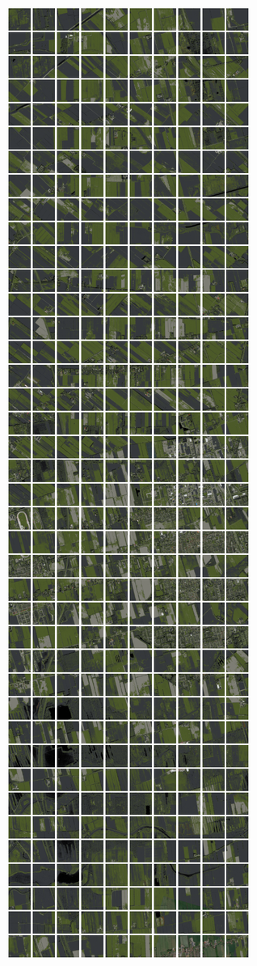 <html>
<div>
<img src="https://github.com/HakkaTjakka/NL_TILE_MAP/blob/main/18/637/-1061/r.6370.-10610.png" height="44" width="44">
<img src="https://github.com/HakkaTjakka/NL_TILE_MAP/blob/main/18/637/-1061/r.6371.-10610.png" height="44" width="44">
<img src="https://github.com/HakkaTjakka/NL_TILE_MAP/blob/main/18/637/-1061/r.6372.-10610.png" height="44" width="44">
<img src="https://github.com/HakkaTjakka/NL_TILE_MAP/blob/main/18/637/-1061/r.6373.-10610.png" height="44" width="44">
<img src="https://github.com/HakkaTjakka/NL_TILE_MAP/blob/main/18/637/-1061/r.6374.-10610.png" height="44" width="44">
<img src="https://github.com/HakkaTjakka/NL_TILE_MAP/blob/main/18/637/-1061/r.6375.-10610.png" height="44" width="44">
<img src="https://github.com/HakkaTjakka/NL_TILE_MAP/blob/main/18/637/-1061/r.6376.-10610.png" height="44" width="44">
<img src="https://github.com/HakkaTjakka/NL_TILE_MAP/blob/main/18/637/-1061/r.6377.-10610.png" height="44" width="44">
<img src="https://github.com/HakkaTjakka/NL_TILE_MAP/blob/main/18/637/-1061/r.6378.-10610.png" height="44" width="44">
<img src="https://github.com/HakkaTjakka/NL_TILE_MAP/blob/main/18/637/-1061/r.6379.-10610.png" height="44" width="44">
<img src="https://github.com/HakkaTjakka/NL_TILE_MAP/blob/main/18/638/-1061/r.6380.-10610.png" height="44" width="44">
<img src="https://github.com/HakkaTjakka/NL_TILE_MAP/blob/main/18/638/-1061/r.6381.-10610.png" height="44" width="44">
<img src="https://github.com/HakkaTjakka/NL_TILE_MAP/blob/main/18/638/-1061/r.6382.-10610.png" height="44" width="44">
<img src="https://github.com/HakkaTjakka/NL_TILE_MAP/blob/main/18/638/-1061/r.6383.-10610.png" height="44" width="44">
<img src="https://github.com/HakkaTjakka/NL_TILE_MAP/blob/main/18/638/-1061/r.6384.-10610.png" height="44" width="44">
<img src="https://github.com/HakkaTjakka/NL_TILE_MAP/blob/main/18/638/-1061/r.6385.-10610.png" height="44" width="44">
<img src="https://github.com/HakkaTjakka/NL_TILE_MAP/blob/main/18/638/-1061/r.6386.-10610.png" height="44" width="44">
<img src="https://github.com/HakkaTjakka/NL_TILE_MAP/blob/main/18/638/-1061/r.6387.-10610.png" height="44" width="44">
<img src="https://github.com/HakkaTjakka/NL_TILE_MAP/blob/main/18/638/-1061/r.6388.-10610.png" height="44" width="44">
<img src="https://github.com/HakkaTjakka/NL_TILE_MAP/blob/main/18/638/-1061/r.6389.-10610.png" height="44" width="44">
<br>
<img src="https://github.com/HakkaTjakka/NL_TILE_MAP/blob/main/18/637/-1061/r.6370.-10609.png" height="44" width="44">
<img src="https://github.com/HakkaTjakka/NL_TILE_MAP/blob/main/18/637/-1061/r.6371.-10609.png" height="44" width="44">
<img src="https://github.com/HakkaTjakka/NL_TILE_MAP/blob/main/18/637/-1061/r.6372.-10609.png" height="44" width="44">
<img src="https://github.com/HakkaTjakka/NL_TILE_MAP/blob/main/18/637/-1061/r.6373.-10609.png" height="44" width="44">
<img src="https://github.com/HakkaTjakka/NL_TILE_MAP/blob/main/18/637/-1061/r.6374.-10609.png" height="44" width="44">
<img src="https://github.com/HakkaTjakka/NL_TILE_MAP/blob/main/18/637/-1061/r.6375.-10609.png" height="44" width="44">
<img src="https://github.com/HakkaTjakka/NL_TILE_MAP/blob/main/18/637/-1061/r.6376.-10609.png" height="44" width="44">
<img src="https://github.com/HakkaTjakka/NL_TILE_MAP/blob/main/18/637/-1061/r.6377.-10609.png" height="44" width="44">
<img src="https://github.com/HakkaTjakka/NL_TILE_MAP/blob/main/18/637/-1061/r.6378.-10609.png" height="44" width="44">
<img src="https://github.com/HakkaTjakka/NL_TILE_MAP/blob/main/18/637/-1061/r.6379.-10609.png" height="44" width="44">
<img src="https://github.com/HakkaTjakka/NL_TILE_MAP/blob/main/18/638/-1061/r.6380.-10609.png" height="44" width="44">
<img src="https://github.com/HakkaTjakka/NL_TILE_MAP/blob/main/18/638/-1061/r.6381.-10609.png" height="44" width="44">
<img src="https://github.com/HakkaTjakka/NL_TILE_MAP/blob/main/18/638/-1061/r.6382.-10609.png" height="44" width="44">
<img src="https://github.com/HakkaTjakka/NL_TILE_MAP/blob/main/18/638/-1061/r.6383.-10609.png" height="44" width="44">
<img src="https://github.com/HakkaTjakka/NL_TILE_MAP/blob/main/18/638/-1061/r.6384.-10609.png" height="44" width="44">
<img src="https://github.com/HakkaTjakka/NL_TILE_MAP/blob/main/18/638/-1061/r.6385.-10609.png" height="44" width="44">
<img src="https://github.com/HakkaTjakka/NL_TILE_MAP/blob/main/18/638/-1061/r.6386.-10609.png" height="44" width="44">
<img src="https://github.com/HakkaTjakka/NL_TILE_MAP/blob/main/18/638/-1061/r.6387.-10609.png" height="44" width="44">
<img src="https://github.com/HakkaTjakka/NL_TILE_MAP/blob/main/18/638/-1061/r.6388.-10609.png" height="44" width="44">
<img src="https://github.com/HakkaTjakka/NL_TILE_MAP/blob/main/18/638/-1061/r.6389.-10609.png" height="44" width="44">
<br>
<img src="https://github.com/HakkaTjakka/NL_TILE_MAP/blob/main/18/637/-1061/r.6370.-10608.png" height="44" width="44">
<img src="https://github.com/HakkaTjakka/NL_TILE_MAP/blob/main/18/637/-1061/r.6371.-10608.png" height="44" width="44">
<img src="https://github.com/HakkaTjakka/NL_TILE_MAP/blob/main/18/637/-1061/r.6372.-10608.png" height="44" width="44">
<img src="https://github.com/HakkaTjakka/NL_TILE_MAP/blob/main/18/637/-1061/r.6373.-10608.png" height="44" width="44">
<img src="https://github.com/HakkaTjakka/NL_TILE_MAP/blob/main/18/637/-1061/r.6374.-10608.png" height="44" width="44">
<img src="https://github.com/HakkaTjakka/NL_TILE_MAP/blob/main/18/637/-1061/r.6375.-10608.png" height="44" width="44">
<img src="https://github.com/HakkaTjakka/NL_TILE_MAP/blob/main/18/637/-1061/r.6376.-10608.png" height="44" width="44">
<img src="https://github.com/HakkaTjakka/NL_TILE_MAP/blob/main/18/637/-1061/r.6377.-10608.png" height="44" width="44">
<img src="https://github.com/HakkaTjakka/NL_TILE_MAP/blob/main/18/637/-1061/r.6378.-10608.png" height="44" width="44">
<img src="https://github.com/HakkaTjakka/NL_TILE_MAP/blob/main/18/637/-1061/r.6379.-10608.png" height="44" width="44">
<img src="https://github.com/HakkaTjakka/NL_TILE_MAP/blob/main/18/638/-1061/r.6380.-10608.png" height="44" width="44">
<img src="https://github.com/HakkaTjakka/NL_TILE_MAP/blob/main/18/638/-1061/r.6381.-10608.png" height="44" width="44">
<img src="https://github.com/HakkaTjakka/NL_TILE_MAP/blob/main/18/638/-1061/r.6382.-10608.png" height="44" width="44">
<img src="https://github.com/HakkaTjakka/NL_TILE_MAP/blob/main/18/638/-1061/r.6383.-10608.png" height="44" width="44">
<img src="https://github.com/HakkaTjakka/NL_TILE_MAP/blob/main/18/638/-1061/r.6384.-10608.png" height="44" width="44">
<img src="https://github.com/HakkaTjakka/NL_TILE_MAP/blob/main/18/638/-1061/r.6385.-10608.png" height="44" width="44">
<img src="https://github.com/HakkaTjakka/NL_TILE_MAP/blob/main/18/638/-1061/r.6386.-10608.png" height="44" width="44">
<img src="https://github.com/HakkaTjakka/NL_TILE_MAP/blob/main/18/638/-1061/r.6387.-10608.png" height="44" width="44">
<img src="https://github.com/HakkaTjakka/NL_TILE_MAP/blob/main/18/638/-1061/r.6388.-10608.png" height="44" width="44">
<img src="https://github.com/HakkaTjakka/NL_TILE_MAP/blob/main/18/638/-1061/r.6389.-10608.png" height="44" width="44">
<br>
<img src="https://github.com/HakkaTjakka/NL_TILE_MAP/blob/main/18/637/-1061/r.6370.-10607.png" height="44" width="44">
<img src="https://github.com/HakkaTjakka/NL_TILE_MAP/blob/main/18/637/-1061/r.6371.-10607.png" height="44" width="44">
<img src="https://github.com/HakkaTjakka/NL_TILE_MAP/blob/main/18/637/-1061/r.6372.-10607.png" height="44" width="44">
<img src="https://github.com/HakkaTjakka/NL_TILE_MAP/blob/main/18/637/-1061/r.6373.-10607.png" height="44" width="44">
<img src="https://github.com/HakkaTjakka/NL_TILE_MAP/blob/main/18/637/-1061/r.6374.-10607.png" height="44" width="44">
<img src="https://github.com/HakkaTjakka/NL_TILE_MAP/blob/main/18/637/-1061/r.6375.-10607.png" height="44" width="44">
<img src="https://github.com/HakkaTjakka/NL_TILE_MAP/blob/main/18/637/-1061/r.6376.-10607.png" height="44" width="44">
<img src="https://github.com/HakkaTjakka/NL_TILE_MAP/blob/main/18/637/-1061/r.6377.-10607.png" height="44" width="44">
<img src="https://github.com/HakkaTjakka/NL_TILE_MAP/blob/main/18/637/-1061/r.6378.-10607.png" height="44" width="44">
<img src="https://github.com/HakkaTjakka/NL_TILE_MAP/blob/main/18/637/-1061/r.6379.-10607.png" height="44" width="44">
<img src="https://github.com/HakkaTjakka/NL_TILE_MAP/blob/main/18/638/-1061/r.6380.-10607.png" height="44" width="44">
<img src="https://github.com/HakkaTjakka/NL_TILE_MAP/blob/main/18/638/-1061/r.6381.-10607.png" height="44" width="44">
<img src="https://github.com/HakkaTjakka/NL_TILE_MAP/blob/main/18/638/-1061/r.6382.-10607.png" height="44" width="44">
<img src="https://github.com/HakkaTjakka/NL_TILE_MAP/blob/main/18/638/-1061/r.6383.-10607.png" height="44" width="44">
<img src="https://github.com/HakkaTjakka/NL_TILE_MAP/blob/main/18/638/-1061/r.6384.-10607.png" height="44" width="44">
<img src="https://github.com/HakkaTjakka/NL_TILE_MAP/blob/main/18/638/-1061/r.6385.-10607.png" height="44" width="44">
<img src="https://github.com/HakkaTjakka/NL_TILE_MAP/blob/main/18/638/-1061/r.6386.-10607.png" height="44" width="44">
<img src="https://github.com/HakkaTjakka/NL_TILE_MAP/blob/main/18/638/-1061/r.6387.-10607.png" height="44" width="44">
<img src="https://github.com/HakkaTjakka/NL_TILE_MAP/blob/main/18/638/-1061/r.6388.-10607.png" height="44" width="44">
<img src="https://github.com/HakkaTjakka/NL_TILE_MAP/blob/main/18/638/-1061/r.6389.-10607.png" height="44" width="44">
<br>
<img src="https://github.com/HakkaTjakka/NL_TILE_MAP/blob/main/18/637/-1061/r.6370.-10606.png" height="44" width="44">
<img src="https://github.com/HakkaTjakka/NL_TILE_MAP/blob/main/18/637/-1061/r.6371.-10606.png" height="44" width="44">
<img src="https://github.com/HakkaTjakka/NL_TILE_MAP/blob/main/18/637/-1061/r.6372.-10606.png" height="44" width="44">
<img src="https://github.com/HakkaTjakka/NL_TILE_MAP/blob/main/18/637/-1061/r.6373.-10606.png" height="44" width="44">
<img src="https://github.com/HakkaTjakka/NL_TILE_MAP/blob/main/18/637/-1061/r.6374.-10606.png" height="44" width="44">
<img src="https://github.com/HakkaTjakka/NL_TILE_MAP/blob/main/18/637/-1061/r.6375.-10606.png" height="44" width="44">
<img src="https://github.com/HakkaTjakka/NL_TILE_MAP/blob/main/18/637/-1061/r.6376.-10606.png" height="44" width="44">
<img src="https://github.com/HakkaTjakka/NL_TILE_MAP/blob/main/18/637/-1061/r.6377.-10606.png" height="44" width="44">
<img src="https://github.com/HakkaTjakka/NL_TILE_MAP/blob/main/18/637/-1061/r.6378.-10606.png" height="44" width="44">
<img src="https://github.com/HakkaTjakka/NL_TILE_MAP/blob/main/18/637/-1061/r.6379.-10606.png" height="44" width="44">
<img src="https://github.com/HakkaTjakka/NL_TILE_MAP/blob/main/18/638/-1061/r.6380.-10606.png" height="44" width="44">
<img src="https://github.com/HakkaTjakka/NL_TILE_MAP/blob/main/18/638/-1061/r.6381.-10606.png" height="44" width="44">
<img src="https://github.com/HakkaTjakka/NL_TILE_MAP/blob/main/18/638/-1061/r.6382.-10606.png" height="44" width="44">
<img src="https://github.com/HakkaTjakka/NL_TILE_MAP/blob/main/18/638/-1061/r.6383.-10606.png" height="44" width="44">
<img src="https://github.com/HakkaTjakka/NL_TILE_MAP/blob/main/18/638/-1061/r.6384.-10606.png" height="44" width="44">
<img src="https://github.com/HakkaTjakka/NL_TILE_MAP/blob/main/18/638/-1061/r.6385.-10606.png" height="44" width="44">
<img src="https://github.com/HakkaTjakka/NL_TILE_MAP/blob/main/18/638/-1061/r.6386.-10606.png" height="44" width="44">
<img src="https://github.com/HakkaTjakka/NL_TILE_MAP/blob/main/18/638/-1061/r.6387.-10606.png" height="44" width="44">
<img src="https://github.com/HakkaTjakka/NL_TILE_MAP/blob/main/18/638/-1061/r.6388.-10606.png" height="44" width="44">
<img src="https://github.com/HakkaTjakka/NL_TILE_MAP/blob/main/18/638/-1061/r.6389.-10606.png" height="44" width="44">
<br>
<img src="https://github.com/HakkaTjakka/NL_TILE_MAP/blob/main/18/637/-1061/r.6370.-10605.png" height="44" width="44">
<img src="https://github.com/HakkaTjakka/NL_TILE_MAP/blob/main/18/637/-1061/r.6371.-10605.png" height="44" width="44">
<img src="https://github.com/HakkaTjakka/NL_TILE_MAP/blob/main/18/637/-1061/r.6372.-10605.png" height="44" width="44">
<img src="https://github.com/HakkaTjakka/NL_TILE_MAP/blob/main/18/637/-1061/r.6373.-10605.png" height="44" width="44">
<img src="https://github.com/HakkaTjakka/NL_TILE_MAP/blob/main/18/637/-1061/r.6374.-10605.png" height="44" width="44">
<img src="https://github.com/HakkaTjakka/NL_TILE_MAP/blob/main/18/637/-1061/r.6375.-10605.png" height="44" width="44">
<img src="https://github.com/HakkaTjakka/NL_TILE_MAP/blob/main/18/637/-1061/r.6376.-10605.png" height="44" width="44">
<img src="https://github.com/HakkaTjakka/NL_TILE_MAP/blob/main/18/637/-1061/r.6377.-10605.png" height="44" width="44">
<img src="https://github.com/HakkaTjakka/NL_TILE_MAP/blob/main/18/637/-1061/r.6378.-10605.png" height="44" width="44">
<img src="https://github.com/HakkaTjakka/NL_TILE_MAP/blob/main/18/637/-1061/r.6379.-10605.png" height="44" width="44">
<img src="https://github.com/HakkaTjakka/NL_TILE_MAP/blob/main/18/638/-1061/r.6380.-10605.png" height="44" width="44">
<img src="https://github.com/HakkaTjakka/NL_TILE_MAP/blob/main/18/638/-1061/r.6381.-10605.png" height="44" width="44">
<img src="https://github.com/HakkaTjakka/NL_TILE_MAP/blob/main/18/638/-1061/r.6382.-10605.png" height="44" width="44">
<img src="https://github.com/HakkaTjakka/NL_TILE_MAP/blob/main/18/638/-1061/r.6383.-10605.png" height="44" width="44">
<img src="https://github.com/HakkaTjakka/NL_TILE_MAP/blob/main/18/638/-1061/r.6384.-10605.png" height="44" width="44">
<img src="https://github.com/HakkaTjakka/NL_TILE_MAP/blob/main/18/638/-1061/r.6385.-10605.png" height="44" width="44">
<img src="https://github.com/HakkaTjakka/NL_TILE_MAP/blob/main/18/638/-1061/r.6386.-10605.png" height="44" width="44">
<img src="https://github.com/HakkaTjakka/NL_TILE_MAP/blob/main/18/638/-1061/r.6387.-10605.png" height="44" width="44">
<img src="https://github.com/HakkaTjakka/NL_TILE_MAP/blob/main/18/638/-1061/r.6388.-10605.png" height="44" width="44">
<img src="https://github.com/HakkaTjakka/NL_TILE_MAP/blob/main/18/638/-1061/r.6389.-10605.png" height="44" width="44">
<br>
<img src="https://github.com/HakkaTjakka/NL_TILE_MAP/blob/main/18/637/-1061/r.6370.-10604.png" height="44" width="44">
<img src="https://github.com/HakkaTjakka/NL_TILE_MAP/blob/main/18/637/-1061/r.6371.-10604.png" height="44" width="44">
<img src="https://github.com/HakkaTjakka/NL_TILE_MAP/blob/main/18/637/-1061/r.6372.-10604.png" height="44" width="44">
<img src="https://github.com/HakkaTjakka/NL_TILE_MAP/blob/main/18/637/-1061/r.6373.-10604.png" height="44" width="44">
<img src="https://github.com/HakkaTjakka/NL_TILE_MAP/blob/main/18/637/-1061/r.6374.-10604.png" height="44" width="44">
<img src="https://github.com/HakkaTjakka/NL_TILE_MAP/blob/main/18/637/-1061/r.6375.-10604.png" height="44" width="44">
<img src="https://github.com/HakkaTjakka/NL_TILE_MAP/blob/main/18/637/-1061/r.6376.-10604.png" height="44" width="44">
<img src="https://github.com/HakkaTjakka/NL_TILE_MAP/blob/main/18/637/-1061/r.6377.-10604.png" height="44" width="44">
<img src="https://github.com/HakkaTjakka/NL_TILE_MAP/blob/main/18/637/-1061/r.6378.-10604.png" height="44" width="44">
<img src="https://github.com/HakkaTjakka/NL_TILE_MAP/blob/main/18/637/-1061/r.6379.-10604.png" height="44" width="44">
<img src="https://github.com/HakkaTjakka/NL_TILE_MAP/blob/main/18/638/-1061/r.6380.-10604.png" height="44" width="44">
<img src="https://github.com/HakkaTjakka/NL_TILE_MAP/blob/main/18/638/-1061/r.6381.-10604.png" height="44" width="44">
<img src="https://github.com/HakkaTjakka/NL_TILE_MAP/blob/main/18/638/-1061/r.6382.-10604.png" height="44" width="44">
<img src="https://github.com/HakkaTjakka/NL_TILE_MAP/blob/main/18/638/-1061/r.6383.-10604.png" height="44" width="44">
<img src="https://github.com/HakkaTjakka/NL_TILE_MAP/blob/main/18/638/-1061/r.6384.-10604.png" height="44" width="44">
<img src="https://github.com/HakkaTjakka/NL_TILE_MAP/blob/main/18/638/-1061/r.6385.-10604.png" height="44" width="44">
<img src="https://github.com/HakkaTjakka/NL_TILE_MAP/blob/main/18/638/-1061/r.6386.-10604.png" height="44" width="44">
<img src="https://github.com/HakkaTjakka/NL_TILE_MAP/blob/main/18/638/-1061/r.6387.-10604.png" height="44" width="44">
<img src="https://github.com/HakkaTjakka/NL_TILE_MAP/blob/main/18/638/-1061/r.6388.-10604.png" height="44" width="44">
<img src="https://github.com/HakkaTjakka/NL_TILE_MAP/blob/main/18/638/-1061/r.6389.-10604.png" height="44" width="44">
<br>
<img src="https://github.com/HakkaTjakka/NL_TILE_MAP/blob/main/18/637/-1061/r.6370.-10603.png" height="44" width="44">
<img src="https://github.com/HakkaTjakka/NL_TILE_MAP/blob/main/18/637/-1061/r.6371.-10603.png" height="44" width="44">
<img src="https://github.com/HakkaTjakka/NL_TILE_MAP/blob/main/18/637/-1061/r.6372.-10603.png" height="44" width="44">
<img src="https://github.com/HakkaTjakka/NL_TILE_MAP/blob/main/18/637/-1061/r.6373.-10603.png" height="44" width="44">
<img src="https://github.com/HakkaTjakka/NL_TILE_MAP/blob/main/18/637/-1061/r.6374.-10603.png" height="44" width="44">
<img src="https://github.com/HakkaTjakka/NL_TILE_MAP/blob/main/18/637/-1061/r.6375.-10603.png" height="44" width="44">
<img src="https://github.com/HakkaTjakka/NL_TILE_MAP/blob/main/18/637/-1061/r.6376.-10603.png" height="44" width="44">
<img src="https://github.com/HakkaTjakka/NL_TILE_MAP/blob/main/18/637/-1061/r.6377.-10603.png" height="44" width="44">
<img src="https://github.com/HakkaTjakka/NL_TILE_MAP/blob/main/18/637/-1061/r.6378.-10603.png" height="44" width="44">
<img src="https://github.com/HakkaTjakka/NL_TILE_MAP/blob/main/18/637/-1061/r.6379.-10603.png" height="44" width="44">
<img src="https://github.com/HakkaTjakka/NL_TILE_MAP/blob/main/18/638/-1061/r.6380.-10603.png" height="44" width="44">
<img src="https://github.com/HakkaTjakka/NL_TILE_MAP/blob/main/18/638/-1061/r.6381.-10603.png" height="44" width="44">
<img src="https://github.com/HakkaTjakka/NL_TILE_MAP/blob/main/18/638/-1061/r.6382.-10603.png" height="44" width="44">
<img src="https://github.com/HakkaTjakka/NL_TILE_MAP/blob/main/18/638/-1061/r.6383.-10603.png" height="44" width="44">
<img src="https://github.com/HakkaTjakka/NL_TILE_MAP/blob/main/18/638/-1061/r.6384.-10603.png" height="44" width="44">
<img src="https://github.com/HakkaTjakka/NL_TILE_MAP/blob/main/18/638/-1061/r.6385.-10603.png" height="44" width="44">
<img src="https://github.com/HakkaTjakka/NL_TILE_MAP/blob/main/18/638/-1061/r.6386.-10603.png" height="44" width="44">
<img src="https://github.com/HakkaTjakka/NL_TILE_MAP/blob/main/18/638/-1061/r.6387.-10603.png" height="44" width="44">
<img src="https://github.com/HakkaTjakka/NL_TILE_MAP/blob/main/18/638/-1061/r.6388.-10603.png" height="44" width="44">
<img src="https://github.com/HakkaTjakka/NL_TILE_MAP/blob/main/18/638/-1061/r.6389.-10603.png" height="44" width="44">
<br>
<img src="https://github.com/HakkaTjakka/NL_TILE_MAP/blob/main/18/637/-1061/r.6370.-10602.png" height="44" width="44">
<img src="https://github.com/HakkaTjakka/NL_TILE_MAP/blob/main/18/637/-1061/r.6371.-10602.png" height="44" width="44">
<img src="https://github.com/HakkaTjakka/NL_TILE_MAP/blob/main/18/637/-1061/r.6372.-10602.png" height="44" width="44">
<img src="https://github.com/HakkaTjakka/NL_TILE_MAP/blob/main/18/637/-1061/r.6373.-10602.png" height="44" width="44">
<img src="https://github.com/HakkaTjakka/NL_TILE_MAP/blob/main/18/637/-1061/r.6374.-10602.png" height="44" width="44">
<img src="https://github.com/HakkaTjakka/NL_TILE_MAP/blob/main/18/637/-1061/r.6375.-10602.png" height="44" width="44">
<img src="https://github.com/HakkaTjakka/NL_TILE_MAP/blob/main/18/637/-1061/r.6376.-10602.png" height="44" width="44">
<img src="https://github.com/HakkaTjakka/NL_TILE_MAP/blob/main/18/637/-1061/r.6377.-10602.png" height="44" width="44">
<img src="https://github.com/HakkaTjakka/NL_TILE_MAP/blob/main/18/637/-1061/r.6378.-10602.png" height="44" width="44">
<img src="https://github.com/HakkaTjakka/NL_TILE_MAP/blob/main/18/637/-1061/r.6379.-10602.png" height="44" width="44">
<img src="https://github.com/HakkaTjakka/NL_TILE_MAP/blob/main/18/638/-1061/r.6380.-10602.png" height="44" width="44">
<img src="https://github.com/HakkaTjakka/NL_TILE_MAP/blob/main/18/638/-1061/r.6381.-10602.png" height="44" width="44">
<img src="https://github.com/HakkaTjakka/NL_TILE_MAP/blob/main/18/638/-1061/r.6382.-10602.png" height="44" width="44">
<img src="https://github.com/HakkaTjakka/NL_TILE_MAP/blob/main/18/638/-1061/r.6383.-10602.png" height="44" width="44">
<img src="https://github.com/HakkaTjakka/NL_TILE_MAP/blob/main/18/638/-1061/r.6384.-10602.png" height="44" width="44">
<img src="https://github.com/HakkaTjakka/NL_TILE_MAP/blob/main/18/638/-1061/r.6385.-10602.png" height="44" width="44">
<img src="https://github.com/HakkaTjakka/NL_TILE_MAP/blob/main/18/638/-1061/r.6386.-10602.png" height="44" width="44">
<img src="https://github.com/HakkaTjakka/NL_TILE_MAP/blob/main/18/638/-1061/r.6387.-10602.png" height="44" width="44">
<img src="https://github.com/HakkaTjakka/NL_TILE_MAP/blob/main/18/638/-1061/r.6388.-10602.png" height="44" width="44">
<img src="https://github.com/HakkaTjakka/NL_TILE_MAP/blob/main/18/638/-1061/r.6389.-10602.png" height="44" width="44">
<br>
<img src="https://github.com/HakkaTjakka/NL_TILE_MAP/blob/main/18/637/-1061/r.6370.-10601.png" height="44" width="44">
<img src="https://github.com/HakkaTjakka/NL_TILE_MAP/blob/main/18/637/-1061/r.6371.-10601.png" height="44" width="44">
<img src="https://github.com/HakkaTjakka/NL_TILE_MAP/blob/main/18/637/-1061/r.6372.-10601.png" height="44" width="44">
<img src="https://github.com/HakkaTjakka/NL_TILE_MAP/blob/main/18/637/-1061/r.6373.-10601.png" height="44" width="44">
<img src="https://github.com/HakkaTjakka/NL_TILE_MAP/blob/main/18/637/-1061/r.6374.-10601.png" height="44" width="44">
<img src="https://github.com/HakkaTjakka/NL_TILE_MAP/blob/main/18/637/-1061/r.6375.-10601.png" height="44" width="44">
<img src="https://github.com/HakkaTjakka/NL_TILE_MAP/blob/main/18/637/-1061/r.6376.-10601.png" height="44" width="44">
<img src="https://github.com/HakkaTjakka/NL_TILE_MAP/blob/main/18/637/-1061/r.6377.-10601.png" height="44" width="44">
<img src="https://github.com/HakkaTjakka/NL_TILE_MAP/blob/main/18/637/-1061/r.6378.-10601.png" height="44" width="44">
<img src="https://github.com/HakkaTjakka/NL_TILE_MAP/blob/main/18/637/-1061/r.6379.-10601.png" height="44" width="44">
<img src="https://github.com/HakkaTjakka/NL_TILE_MAP/blob/main/18/638/-1061/r.6380.-10601.png" height="44" width="44">
<img src="https://github.com/HakkaTjakka/NL_TILE_MAP/blob/main/18/638/-1061/r.6381.-10601.png" height="44" width="44">
<img src="https://github.com/HakkaTjakka/NL_TILE_MAP/blob/main/18/638/-1061/r.6382.-10601.png" height="44" width="44">
<img src="https://github.com/HakkaTjakka/NL_TILE_MAP/blob/main/18/638/-1061/r.6383.-10601.png" height="44" width="44">
<img src="https://github.com/HakkaTjakka/NL_TILE_MAP/blob/main/18/638/-1061/r.6384.-10601.png" height="44" width="44">
<img src="https://github.com/HakkaTjakka/NL_TILE_MAP/blob/main/18/638/-1061/r.6385.-10601.png" height="44" width="44">
<img src="https://github.com/HakkaTjakka/NL_TILE_MAP/blob/main/18/638/-1061/r.6386.-10601.png" height="44" width="44">
<img src="https://github.com/HakkaTjakka/NL_TILE_MAP/blob/main/18/638/-1061/r.6387.-10601.png" height="44" width="44">
<img src="https://github.com/HakkaTjakka/NL_TILE_MAP/blob/main/18/638/-1061/r.6388.-10601.png" height="44" width="44">
<img src="https://github.com/HakkaTjakka/NL_TILE_MAP/blob/main/18/638/-1061/r.6389.-10601.png" height="44" width="44">
<br>
<img src="https://github.com/HakkaTjakka/NL_TILE_MAP/blob/main/18/637/-1060/r.6370.-10600.png" height="44" width="44">
<img src="https://github.com/HakkaTjakka/NL_TILE_MAP/blob/main/18/637/-1060/r.6371.-10600.png" height="44" width="44">
<img src="https://github.com/HakkaTjakka/NL_TILE_MAP/blob/main/18/637/-1060/r.6372.-10600.png" height="44" width="44">
<img src="https://github.com/HakkaTjakka/NL_TILE_MAP/blob/main/18/637/-1060/r.6373.-10600.png" height="44" width="44">
<img src="https://github.com/HakkaTjakka/NL_TILE_MAP/blob/main/18/637/-1060/r.6374.-10600.png" height="44" width="44">
<img src="https://github.com/HakkaTjakka/NL_TILE_MAP/blob/main/18/637/-1060/r.6375.-10600.png" height="44" width="44">
<img src="https://github.com/HakkaTjakka/NL_TILE_MAP/blob/main/18/637/-1060/r.6376.-10600.png" height="44" width="44">
<img src="https://github.com/HakkaTjakka/NL_TILE_MAP/blob/main/18/637/-1060/r.6377.-10600.png" height="44" width="44">
<img src="https://github.com/HakkaTjakka/NL_TILE_MAP/blob/main/18/637/-1060/r.6378.-10600.png" height="44" width="44">
<img src="https://github.com/HakkaTjakka/NL_TILE_MAP/blob/main/18/637/-1060/r.6379.-10600.png" height="44" width="44">
<img src="https://github.com/HakkaTjakka/NL_TILE_MAP/blob/main/18/638/-1060/r.6380.-10600.png" height="44" width="44">
<img src="https://github.com/HakkaTjakka/NL_TILE_MAP/blob/main/18/638/-1060/r.6381.-10600.png" height="44" width="44">
<img src="https://github.com/HakkaTjakka/NL_TILE_MAP/blob/main/18/638/-1060/r.6382.-10600.png" height="44" width="44">
<img src="https://github.com/HakkaTjakka/NL_TILE_MAP/blob/main/18/638/-1060/r.6383.-10600.png" height="44" width="44">
<img src="https://github.com/HakkaTjakka/NL_TILE_MAP/blob/main/18/638/-1060/r.6384.-10600.png" height="44" width="44">
<img src="https://github.com/HakkaTjakka/NL_TILE_MAP/blob/main/18/638/-1060/r.6385.-10600.png" height="44" width="44">
<img src="https://github.com/HakkaTjakka/NL_TILE_MAP/blob/main/18/638/-1060/r.6386.-10600.png" height="44" width="44">
<img src="https://github.com/HakkaTjakka/NL_TILE_MAP/blob/main/18/638/-1060/r.6387.-10600.png" height="44" width="44">
<img src="https://github.com/HakkaTjakka/NL_TILE_MAP/blob/main/18/638/-1060/r.6388.-10600.png" height="44" width="44">
<img src="https://github.com/HakkaTjakka/NL_TILE_MAP/blob/main/18/638/-1060/r.6389.-10600.png" height="44" width="44">
<br>
<img src="https://github.com/HakkaTjakka/NL_TILE_MAP/blob/main/18/637/-1060/r.6370.-10599.png" height="44" width="44">
<img src="https://github.com/HakkaTjakka/NL_TILE_MAP/blob/main/18/637/-1060/r.6371.-10599.png" height="44" width="44">
<img src="https://github.com/HakkaTjakka/NL_TILE_MAP/blob/main/18/637/-1060/r.6372.-10599.png" height="44" width="44">
<img src="https://github.com/HakkaTjakka/NL_TILE_MAP/blob/main/18/637/-1060/r.6373.-10599.png" height="44" width="44">
<img src="https://github.com/HakkaTjakka/NL_TILE_MAP/blob/main/18/637/-1060/r.6374.-10599.png" height="44" width="44">
<img src="https://github.com/HakkaTjakka/NL_TILE_MAP/blob/main/18/637/-1060/r.6375.-10599.png" height="44" width="44">
<img src="https://github.com/HakkaTjakka/NL_TILE_MAP/blob/main/18/637/-1060/r.6376.-10599.png" height="44" width="44">
<img src="https://github.com/HakkaTjakka/NL_TILE_MAP/blob/main/18/637/-1060/r.6377.-10599.png" height="44" width="44">
<img src="https://github.com/HakkaTjakka/NL_TILE_MAP/blob/main/18/637/-1060/r.6378.-10599.png" height="44" width="44">
<img src="https://github.com/HakkaTjakka/NL_TILE_MAP/blob/main/18/637/-1060/r.6379.-10599.png" height="44" width="44">
<img src="https://github.com/HakkaTjakka/NL_TILE_MAP/blob/main/18/638/-1060/r.6380.-10599.png" height="44" width="44">
<img src="https://github.com/HakkaTjakka/NL_TILE_MAP/blob/main/18/638/-1060/r.6381.-10599.png" height="44" width="44">
<img src="https://github.com/HakkaTjakka/NL_TILE_MAP/blob/main/18/638/-1060/r.6382.-10599.png" height="44" width="44">
<img src="https://github.com/HakkaTjakka/NL_TILE_MAP/blob/main/18/638/-1060/r.6383.-10599.png" height="44" width="44">
<img src="https://github.com/HakkaTjakka/NL_TILE_MAP/blob/main/18/638/-1060/r.6384.-10599.png" height="44" width="44">
<img src="https://github.com/HakkaTjakka/NL_TILE_MAP/blob/main/18/638/-1060/r.6385.-10599.png" height="44" width="44">
<img src="https://github.com/HakkaTjakka/NL_TILE_MAP/blob/main/18/638/-1060/r.6386.-10599.png" height="44" width="44">
<img src="https://github.com/HakkaTjakka/NL_TILE_MAP/blob/main/18/638/-1060/r.6387.-10599.png" height="44" width="44">
<img src="https://github.com/HakkaTjakka/NL_TILE_MAP/blob/main/18/638/-1060/r.6388.-10599.png" height="44" width="44">
<img src="https://github.com/HakkaTjakka/NL_TILE_MAP/blob/main/18/638/-1060/r.6389.-10599.png" height="44" width="44">
<br>
<img src="https://github.com/HakkaTjakka/NL_TILE_MAP/blob/main/18/637/-1060/r.6370.-10598.png" height="44" width="44">
<img src="https://github.com/HakkaTjakka/NL_TILE_MAP/blob/main/18/637/-1060/r.6371.-10598.png" height="44" width="44">
<img src="https://github.com/HakkaTjakka/NL_TILE_MAP/blob/main/18/637/-1060/r.6372.-10598.png" height="44" width="44">
<img src="https://github.com/HakkaTjakka/NL_TILE_MAP/blob/main/18/637/-1060/r.6373.-10598.png" height="44" width="44">
<img src="https://github.com/HakkaTjakka/NL_TILE_MAP/blob/main/18/637/-1060/r.6374.-10598.png" height="44" width="44">
<img src="https://github.com/HakkaTjakka/NL_TILE_MAP/blob/main/18/637/-1060/r.6375.-10598.png" height="44" width="44">
<img src="https://github.com/HakkaTjakka/NL_TILE_MAP/blob/main/18/637/-1060/r.6376.-10598.png" height="44" width="44">
<img src="https://github.com/HakkaTjakka/NL_TILE_MAP/blob/main/18/637/-1060/r.6377.-10598.png" height="44" width="44">
<img src="https://github.com/HakkaTjakka/NL_TILE_MAP/blob/main/18/637/-1060/r.6378.-10598.png" height="44" width="44">
<img src="https://github.com/HakkaTjakka/NL_TILE_MAP/blob/main/18/637/-1060/r.6379.-10598.png" height="44" width="44">
<img src="https://github.com/HakkaTjakka/NL_TILE_MAP/blob/main/18/638/-1060/r.6380.-10598.png" height="44" width="44">
<img src="https://github.com/HakkaTjakka/NL_TILE_MAP/blob/main/18/638/-1060/r.6381.-10598.png" height="44" width="44">
<img src="https://github.com/HakkaTjakka/NL_TILE_MAP/blob/main/18/638/-1060/r.6382.-10598.png" height="44" width="44">
<img src="https://github.com/HakkaTjakka/NL_TILE_MAP/blob/main/18/638/-1060/r.6383.-10598.png" height="44" width="44">
<img src="https://github.com/HakkaTjakka/NL_TILE_MAP/blob/main/18/638/-1060/r.6384.-10598.png" height="44" width="44">
<img src="https://github.com/HakkaTjakka/NL_TILE_MAP/blob/main/18/638/-1060/r.6385.-10598.png" height="44" width="44">
<img src="https://github.com/HakkaTjakka/NL_TILE_MAP/blob/main/18/638/-1060/r.6386.-10598.png" height="44" width="44">
<img src="https://github.com/HakkaTjakka/NL_TILE_MAP/blob/main/18/638/-1060/r.6387.-10598.png" height="44" width="44">
<img src="https://github.com/HakkaTjakka/NL_TILE_MAP/blob/main/18/638/-1060/r.6388.-10598.png" height="44" width="44">
<img src="https://github.com/HakkaTjakka/NL_TILE_MAP/blob/main/18/638/-1060/r.6389.-10598.png" height="44" width="44">
<br>
<img src="https://github.com/HakkaTjakka/NL_TILE_MAP/blob/main/18/637/-1060/r.6370.-10597.png" height="44" width="44">
<img src="https://github.com/HakkaTjakka/NL_TILE_MAP/blob/main/18/637/-1060/r.6371.-10597.png" height="44" width="44">
<img src="https://github.com/HakkaTjakka/NL_TILE_MAP/blob/main/18/637/-1060/r.6372.-10597.png" height="44" width="44">
<img src="https://github.com/HakkaTjakka/NL_TILE_MAP/blob/main/18/637/-1060/r.6373.-10597.png" height="44" width="44">
<img src="https://github.com/HakkaTjakka/NL_TILE_MAP/blob/main/18/637/-1060/r.6374.-10597.png" height="44" width="44">
<img src="https://github.com/HakkaTjakka/NL_TILE_MAP/blob/main/18/637/-1060/r.6375.-10597.png" height="44" width="44">
<img src="https://github.com/HakkaTjakka/NL_TILE_MAP/blob/main/18/637/-1060/r.6376.-10597.png" height="44" width="44">
<img src="https://github.com/HakkaTjakka/NL_TILE_MAP/blob/main/18/637/-1060/r.6377.-10597.png" height="44" width="44">
<img src="https://github.com/HakkaTjakka/NL_TILE_MAP/blob/main/18/637/-1060/r.6378.-10597.png" height="44" width="44">
<img src="https://github.com/HakkaTjakka/NL_TILE_MAP/blob/main/18/637/-1060/r.6379.-10597.png" height="44" width="44">
<img src="https://github.com/HakkaTjakka/NL_TILE_MAP/blob/main/18/638/-1060/r.6380.-10597.png" height="44" width="44">
<img src="https://github.com/HakkaTjakka/NL_TILE_MAP/blob/main/18/638/-1060/r.6381.-10597.png" height="44" width="44">
<img src="https://github.com/HakkaTjakka/NL_TILE_MAP/blob/main/18/638/-1060/r.6382.-10597.png" height="44" width="44">
<img src="https://github.com/HakkaTjakka/NL_TILE_MAP/blob/main/18/638/-1060/r.6383.-10597.png" height="44" width="44">
<img src="https://github.com/HakkaTjakka/NL_TILE_MAP/blob/main/18/638/-1060/r.6384.-10597.png" height="44" width="44">
<img src="https://github.com/HakkaTjakka/NL_TILE_MAP/blob/main/18/638/-1060/r.6385.-10597.png" height="44" width="44">
<img src="https://github.com/HakkaTjakka/NL_TILE_MAP/blob/main/18/638/-1060/r.6386.-10597.png" height="44" width="44">
<img src="https://github.com/HakkaTjakka/NL_TILE_MAP/blob/main/18/638/-1060/r.6387.-10597.png" height="44" width="44">
<img src="https://github.com/HakkaTjakka/NL_TILE_MAP/blob/main/18/638/-1060/r.6388.-10597.png" height="44" width="44">
<img src="https://github.com/HakkaTjakka/NL_TILE_MAP/blob/main/18/638/-1060/r.6389.-10597.png" height="44" width="44">
<br>
<img src="https://github.com/HakkaTjakka/NL_TILE_MAP/blob/main/18/637/-1060/r.6370.-10596.png" height="44" width="44">
<img src="https://github.com/HakkaTjakka/NL_TILE_MAP/blob/main/18/637/-1060/r.6371.-10596.png" height="44" width="44">
<img src="https://github.com/HakkaTjakka/NL_TILE_MAP/blob/main/18/637/-1060/r.6372.-10596.png" height="44" width="44">
<img src="https://github.com/HakkaTjakka/NL_TILE_MAP/blob/main/18/637/-1060/r.6373.-10596.png" height="44" width="44">
<img src="https://github.com/HakkaTjakka/NL_TILE_MAP/blob/main/18/637/-1060/r.6374.-10596.png" height="44" width="44">
<img src="https://github.com/HakkaTjakka/NL_TILE_MAP/blob/main/18/637/-1060/r.6375.-10596.png" height="44" width="44">
<img src="https://github.com/HakkaTjakka/NL_TILE_MAP/blob/main/18/637/-1060/r.6376.-10596.png" height="44" width="44">
<img src="https://github.com/HakkaTjakka/NL_TILE_MAP/blob/main/18/637/-1060/r.6377.-10596.png" height="44" width="44">
<img src="https://github.com/HakkaTjakka/NL_TILE_MAP/blob/main/18/637/-1060/r.6378.-10596.png" height="44" width="44">
<img src="https://github.com/HakkaTjakka/NL_TILE_MAP/blob/main/18/637/-1060/r.6379.-10596.png" height="44" width="44">
<img src="https://github.com/HakkaTjakka/NL_TILE_MAP/blob/main/18/638/-1060/r.6380.-10596.png" height="44" width="44">
<img src="https://github.com/HakkaTjakka/NL_TILE_MAP/blob/main/18/638/-1060/r.6381.-10596.png" height="44" width="44">
<img src="https://github.com/HakkaTjakka/NL_TILE_MAP/blob/main/18/638/-1060/r.6382.-10596.png" height="44" width="44">
<img src="https://github.com/HakkaTjakka/NL_TILE_MAP/blob/main/18/638/-1060/r.6383.-10596.png" height="44" width="44">
<img src="https://github.com/HakkaTjakka/NL_TILE_MAP/blob/main/18/638/-1060/r.6384.-10596.png" height="44" width="44">
<img src="https://github.com/HakkaTjakka/NL_TILE_MAP/blob/main/18/638/-1060/r.6385.-10596.png" height="44" width="44">
<img src="https://github.com/HakkaTjakka/NL_TILE_MAP/blob/main/18/638/-1060/r.6386.-10596.png" height="44" width="44">
<img src="https://github.com/HakkaTjakka/NL_TILE_MAP/blob/main/18/638/-1060/r.6387.-10596.png" height="44" width="44">
<img src="https://github.com/HakkaTjakka/NL_TILE_MAP/blob/main/18/638/-1060/r.6388.-10596.png" height="44" width="44">
<img src="https://github.com/HakkaTjakka/NL_TILE_MAP/blob/main/18/638/-1060/r.6389.-10596.png" height="44" width="44">
<br>
<img src="https://github.com/HakkaTjakka/NL_TILE_MAP/blob/main/18/637/-1060/r.6370.-10595.png" height="44" width="44">
<img src="https://github.com/HakkaTjakka/NL_TILE_MAP/blob/main/18/637/-1060/r.6371.-10595.png" height="44" width="44">
<img src="https://github.com/HakkaTjakka/NL_TILE_MAP/blob/main/18/637/-1060/r.6372.-10595.png" height="44" width="44">
<img src="https://github.com/HakkaTjakka/NL_TILE_MAP/blob/main/18/637/-1060/r.6373.-10595.png" height="44" width="44">
<img src="https://github.com/HakkaTjakka/NL_TILE_MAP/blob/main/18/637/-1060/r.6374.-10595.png" height="44" width="44">
<img src="https://github.com/HakkaTjakka/NL_TILE_MAP/blob/main/18/637/-1060/r.6375.-10595.png" height="44" width="44">
<img src="https://github.com/HakkaTjakka/NL_TILE_MAP/blob/main/18/637/-1060/r.6376.-10595.png" height="44" width="44">
<img src="https://github.com/HakkaTjakka/NL_TILE_MAP/blob/main/18/637/-1060/r.6377.-10595.png" height="44" width="44">
<img src="https://github.com/HakkaTjakka/NL_TILE_MAP/blob/main/18/637/-1060/r.6378.-10595.png" height="44" width="44">
<img src="https://github.com/HakkaTjakka/NL_TILE_MAP/blob/main/18/637/-1060/r.6379.-10595.png" height="44" width="44">
<img src="https://github.com/HakkaTjakka/NL_TILE_MAP/blob/main/18/638/-1060/r.6380.-10595.png" height="44" width="44">
<img src="https://github.com/HakkaTjakka/NL_TILE_MAP/blob/main/18/638/-1060/r.6381.-10595.png" height="44" width="44">
<img src="https://github.com/HakkaTjakka/NL_TILE_MAP/blob/main/18/638/-1060/r.6382.-10595.png" height="44" width="44">
<img src="https://github.com/HakkaTjakka/NL_TILE_MAP/blob/main/18/638/-1060/r.6383.-10595.png" height="44" width="44">
<img src="https://github.com/HakkaTjakka/NL_TILE_MAP/blob/main/18/638/-1060/r.6384.-10595.png" height="44" width="44">
<img src="https://github.com/HakkaTjakka/NL_TILE_MAP/blob/main/18/638/-1060/r.6385.-10595.png" height="44" width="44">
<img src="https://github.com/HakkaTjakka/NL_TILE_MAP/blob/main/18/638/-1060/r.6386.-10595.png" height="44" width="44">
<img src="https://github.com/HakkaTjakka/NL_TILE_MAP/blob/main/18/638/-1060/r.6387.-10595.png" height="44" width="44">
<img src="https://github.com/HakkaTjakka/NL_TILE_MAP/blob/main/18/638/-1060/r.6388.-10595.png" height="44" width="44">
<img src="https://github.com/HakkaTjakka/NL_TILE_MAP/blob/main/18/638/-1060/r.6389.-10595.png" height="44" width="44">
<br>
<img src="https://github.com/HakkaTjakka/NL_TILE_MAP/blob/main/18/637/-1060/r.6370.-10594.png" height="44" width="44">
<img src="https://github.com/HakkaTjakka/NL_TILE_MAP/blob/main/18/637/-1060/r.6371.-10594.png" height="44" width="44">
<img src="https://github.com/HakkaTjakka/NL_TILE_MAP/blob/main/18/637/-1060/r.6372.-10594.png" height="44" width="44">
<img src="https://github.com/HakkaTjakka/NL_TILE_MAP/blob/main/18/637/-1060/r.6373.-10594.png" height="44" width="44">
<img src="https://github.com/HakkaTjakka/NL_TILE_MAP/blob/main/18/637/-1060/r.6374.-10594.png" height="44" width="44">
<img src="https://github.com/HakkaTjakka/NL_TILE_MAP/blob/main/18/637/-1060/r.6375.-10594.png" height="44" width="44">
<img src="https://github.com/HakkaTjakka/NL_TILE_MAP/blob/main/18/637/-1060/r.6376.-10594.png" height="44" width="44">
<img src="https://github.com/HakkaTjakka/NL_TILE_MAP/blob/main/18/637/-1060/r.6377.-10594.png" height="44" width="44">
<img src="https://github.com/HakkaTjakka/NL_TILE_MAP/blob/main/18/637/-1060/r.6378.-10594.png" height="44" width="44">
<img src="https://github.com/HakkaTjakka/NL_TILE_MAP/blob/main/18/637/-1060/r.6379.-10594.png" height="44" width="44">
<img src="https://github.com/HakkaTjakka/NL_TILE_MAP/blob/main/18/638/-1060/r.6380.-10594.png" height="44" width="44">
<img src="https://github.com/HakkaTjakka/NL_TILE_MAP/blob/main/18/638/-1060/r.6381.-10594.png" height="44" width="44">
<img src="https://github.com/HakkaTjakka/NL_TILE_MAP/blob/main/18/638/-1060/r.6382.-10594.png" height="44" width="44">
<img src="https://github.com/HakkaTjakka/NL_TILE_MAP/blob/main/18/638/-1060/r.6383.-10594.png" height="44" width="44">
<img src="https://github.com/HakkaTjakka/NL_TILE_MAP/blob/main/18/638/-1060/r.6384.-10594.png" height="44" width="44">
<img src="https://github.com/HakkaTjakka/NL_TILE_MAP/blob/main/18/638/-1060/r.6385.-10594.png" height="44" width="44">
<img src="https://github.com/HakkaTjakka/NL_TILE_MAP/blob/main/18/638/-1060/r.6386.-10594.png" height="44" width="44">
<img src="https://github.com/HakkaTjakka/NL_TILE_MAP/blob/main/18/638/-1060/r.6387.-10594.png" height="44" width="44">
<img src="https://github.com/HakkaTjakka/NL_TILE_MAP/blob/main/18/638/-1060/r.6388.-10594.png" height="44" width="44">
<img src="https://github.com/HakkaTjakka/NL_TILE_MAP/blob/main/18/638/-1060/r.6389.-10594.png" height="44" width="44">
<br>
<img src="https://github.com/HakkaTjakka/NL_TILE_MAP/blob/main/18/637/-1060/r.6370.-10593.png" height="44" width="44">
<img src="https://github.com/HakkaTjakka/NL_TILE_MAP/blob/main/18/637/-1060/r.6371.-10593.png" height="44" width="44">
<img src="https://github.com/HakkaTjakka/NL_TILE_MAP/blob/main/18/637/-1060/r.6372.-10593.png" height="44" width="44">
<img src="https://github.com/HakkaTjakka/NL_TILE_MAP/blob/main/18/637/-1060/r.6373.-10593.png" height="44" width="44">
<img src="https://github.com/HakkaTjakka/NL_TILE_MAP/blob/main/18/637/-1060/r.6374.-10593.png" height="44" width="44">
<img src="https://github.com/HakkaTjakka/NL_TILE_MAP/blob/main/18/637/-1060/r.6375.-10593.png" height="44" width="44">
<img src="https://github.com/HakkaTjakka/NL_TILE_MAP/blob/main/18/637/-1060/r.6376.-10593.png" height="44" width="44">
<img src="https://github.com/HakkaTjakka/NL_TILE_MAP/blob/main/18/637/-1060/r.6377.-10593.png" height="44" width="44">
<img src="https://github.com/HakkaTjakka/NL_TILE_MAP/blob/main/18/637/-1060/r.6378.-10593.png" height="44" width="44">
<img src="https://github.com/HakkaTjakka/NL_TILE_MAP/blob/main/18/637/-1060/r.6379.-10593.png" height="44" width="44">
<img src="https://github.com/HakkaTjakka/NL_TILE_MAP/blob/main/18/638/-1060/r.6380.-10593.png" height="44" width="44">
<img src="https://github.com/HakkaTjakka/NL_TILE_MAP/blob/main/18/638/-1060/r.6381.-10593.png" height="44" width="44">
<img src="https://github.com/HakkaTjakka/NL_TILE_MAP/blob/main/18/638/-1060/r.6382.-10593.png" height="44" width="44">
<img src="https://github.com/HakkaTjakka/NL_TILE_MAP/blob/main/18/638/-1060/r.6383.-10593.png" height="44" width="44">
<img src="https://github.com/HakkaTjakka/NL_TILE_MAP/blob/main/18/638/-1060/r.6384.-10593.png" height="44" width="44">
<img src="https://github.com/HakkaTjakka/NL_TILE_MAP/blob/main/18/638/-1060/r.6385.-10593.png" height="44" width="44">
<img src="https://github.com/HakkaTjakka/NL_TILE_MAP/blob/main/18/638/-1060/r.6386.-10593.png" height="44" width="44">
<img src="https://github.com/HakkaTjakka/NL_TILE_MAP/blob/main/18/638/-1060/r.6387.-10593.png" height="44" width="44">
<img src="https://github.com/HakkaTjakka/NL_TILE_MAP/blob/main/18/638/-1060/r.6388.-10593.png" height="44" width="44">
<img src="https://github.com/HakkaTjakka/NL_TILE_MAP/blob/main/18/638/-1060/r.6389.-10593.png" height="44" width="44">
<br>
<img src="https://github.com/HakkaTjakka/NL_TILE_MAP/blob/main/18/637/-1060/r.6370.-10592.png" height="44" width="44">
<img src="https://github.com/HakkaTjakka/NL_TILE_MAP/blob/main/18/637/-1060/r.6371.-10592.png" height="44" width="44">
<img src="https://github.com/HakkaTjakka/NL_TILE_MAP/blob/main/18/637/-1060/r.6372.-10592.png" height="44" width="44">
<img src="https://github.com/HakkaTjakka/NL_TILE_MAP/blob/main/18/637/-1060/r.6373.-10592.png" height="44" width="44">
<img src="https://github.com/HakkaTjakka/NL_TILE_MAP/blob/main/18/637/-1060/r.6374.-10592.png" height="44" width="44">
<img src="https://github.com/HakkaTjakka/NL_TILE_MAP/blob/main/18/637/-1060/r.6375.-10592.png" height="44" width="44">
<img src="https://github.com/HakkaTjakka/NL_TILE_MAP/blob/main/18/637/-1060/r.6376.-10592.png" height="44" width="44">
<img src="https://github.com/HakkaTjakka/NL_TILE_MAP/blob/main/18/637/-1060/r.6377.-10592.png" height="44" width="44">
<img src="https://github.com/HakkaTjakka/NL_TILE_MAP/blob/main/18/637/-1060/r.6378.-10592.png" height="44" width="44">
<img src="https://github.com/HakkaTjakka/NL_TILE_MAP/blob/main/18/637/-1060/r.6379.-10592.png" height="44" width="44">
<img src="https://github.com/HakkaTjakka/NL_TILE_MAP/blob/main/18/638/-1060/r.6380.-10592.png" height="44" width="44">
<img src="https://github.com/HakkaTjakka/NL_TILE_MAP/blob/main/18/638/-1060/r.6381.-10592.png" height="44" width="44">
<img src="https://github.com/HakkaTjakka/NL_TILE_MAP/blob/main/18/638/-1060/r.6382.-10592.png" height="44" width="44">
<img src="https://github.com/HakkaTjakka/NL_TILE_MAP/blob/main/18/638/-1060/r.6383.-10592.png" height="44" width="44">
<img src="https://github.com/HakkaTjakka/NL_TILE_MAP/blob/main/18/638/-1060/r.6384.-10592.png" height="44" width="44">
<img src="https://github.com/HakkaTjakka/NL_TILE_MAP/blob/main/18/638/-1060/r.6385.-10592.png" height="44" width="44">
<img src="https://github.com/HakkaTjakka/NL_TILE_MAP/blob/main/18/638/-1060/r.6386.-10592.png" height="44" width="44">
<img src="https://github.com/HakkaTjakka/NL_TILE_MAP/blob/main/18/638/-1060/r.6387.-10592.png" height="44" width="44">
<img src="https://github.com/HakkaTjakka/NL_TILE_MAP/blob/main/18/638/-1060/r.6388.-10592.png" height="44" width="44">
<img src="https://github.com/HakkaTjakka/NL_TILE_MAP/blob/main/18/638/-1060/r.6389.-10592.png" height="44" width="44">
<br>
<img src="https://github.com/HakkaTjakka/NL_TILE_MAP/blob/main/18/637/-1060/r.6370.-10591.png" height="44" width="44">
<img src="https://github.com/HakkaTjakka/NL_TILE_MAP/blob/main/18/637/-1060/r.6371.-10591.png" height="44" width="44">
<img src="https://github.com/HakkaTjakka/NL_TILE_MAP/blob/main/18/637/-1060/r.6372.-10591.png" height="44" width="44">
<img src="https://github.com/HakkaTjakka/NL_TILE_MAP/blob/main/18/637/-1060/r.6373.-10591.png" height="44" width="44">
<img src="https://github.com/HakkaTjakka/NL_TILE_MAP/blob/main/18/637/-1060/r.6374.-10591.png" height="44" width="44">
<img src="https://github.com/HakkaTjakka/NL_TILE_MAP/blob/main/18/637/-1060/r.6375.-10591.png" height="44" width="44">
<img src="https://github.com/HakkaTjakka/NL_TILE_MAP/blob/main/18/637/-1060/r.6376.-10591.png" height="44" width="44">
<img src="https://github.com/HakkaTjakka/NL_TILE_MAP/blob/main/18/637/-1060/r.6377.-10591.png" height="44" width="44">
<img src="https://github.com/HakkaTjakka/NL_TILE_MAP/blob/main/18/637/-1060/r.6378.-10591.png" height="44" width="44">
<img src="https://github.com/HakkaTjakka/NL_TILE_MAP/blob/main/18/637/-1060/r.6379.-10591.png" height="44" width="44">
<img src="https://github.com/HakkaTjakka/NL_TILE_MAP/blob/main/18/638/-1060/r.6380.-10591.png" height="44" width="44">
<img src="https://github.com/HakkaTjakka/NL_TILE_MAP/blob/main/18/638/-1060/r.6381.-10591.png" height="44" width="44">
<img src="https://github.com/HakkaTjakka/NL_TILE_MAP/blob/main/18/638/-1060/r.6382.-10591.png" height="44" width="44">
<img src="https://github.com/HakkaTjakka/NL_TILE_MAP/blob/main/18/638/-1060/r.6383.-10591.png" height="44" width="44">
<img src="https://github.com/HakkaTjakka/NL_TILE_MAP/blob/main/18/638/-1060/r.6384.-10591.png" height="44" width="44">
<img src="https://github.com/HakkaTjakka/NL_TILE_MAP/blob/main/18/638/-1060/r.6385.-10591.png" height="44" width="44">
<img src="https://github.com/HakkaTjakka/NL_TILE_MAP/blob/main/18/638/-1060/r.6386.-10591.png" height="44" width="44">
<img src="https://github.com/HakkaTjakka/NL_TILE_MAP/blob/main/18/638/-1060/r.6387.-10591.png" height="44" width="44">
<img src="https://github.com/HakkaTjakka/NL_TILE_MAP/blob/main/18/638/-1060/r.6388.-10591.png" height="44" width="44">
<img src="https://github.com/HakkaTjakka/NL_TILE_MAP/blob/main/18/638/-1060/r.6389.-10591.png" height="44" width="44">
<br>
</div>
</html>
